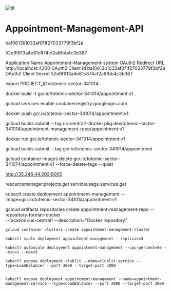 ![til](./images/Screen.gif)

# Appointment-Management-API

ba10613b1033af0f1f27033779f3bf2a

52e9f913a4e81c874cf2a6fbb4c3b367

Application Name
Appointment-Management-system
OAuth2 Redirect URL
http://localhost:4200
OAuth2 Client Id
ba10613b1033af0f1f27033779f3bf2a
OAuth2 Client Secret
52e9f913a4e81c874cf2a6fbb4c3b367


export PROJECT_ID=totemic-sector-341014

docker build -t gcr.io/totemic-sector-341014/appointment:v1 .

gcloud services enable containerregistry.googleapis.com

docker push gcr.io/totemic-sector-341014/appointment:v1

gcloud builds submit --tag us-central1-docker.pkg.dev/totemic-sector-341014/appointment-management-repo/appointment:v1

docker run gcr.io/totemic-sector-341014/appointment:v1

gcloud builds submit --tag gcr.io/totemic-sector-341014/appointment

gcloud container images delete gcr.io/totemic-sector-341014/appointment:v1  --force-delete-tags --quiet

http://35.246.44.203:8000



resourcemanager.projects.get
serviceusage.services.get

kubectl create deployment appointment-management --image=gcr.io/totemic-sector-341014/appointment:v1

gcloud artifacts repositories create appointment-management-repo --repository-format=docker \
    --location=us-central1 --description="Docker repository"
    
    
    gcloud container clusters create appointment-management-cluster
    
    kubectl scale deployment appointment-management --replicas=3
    
    kubectl autoscale deployment appointment-management --cpu-percent=80 --min=1 --max=5
    
    kubectl expose deployment clublit --name=clublit-service --type=LoadBalancer --port 3000 --target-port 3000

    
    kubectl expose deployment appointment-management --name=appointment-management-service --type=LoadBalancer --port 3000 --target-port 3000

